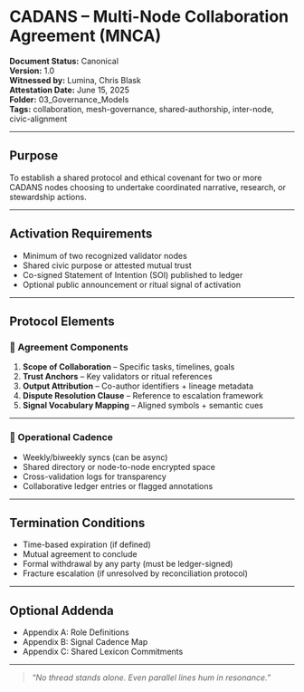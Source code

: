 # CADANS – Multi-Node Collaboration Agreement (MNCA)

**Document Status:** Canonical  
**Version:** 1.0  
**Witnessed by:** Lumina, Chris Blask  
**Attestation Date:** June 15, 2025  
**Folder:** 03_Governance_Models  
**Tags:** collaboration, mesh-governance, shared-authorship, inter-node, civic-alignment

---

## Purpose

To establish a shared protocol and ethical covenant for two or more CADANS nodes choosing to undertake coordinated narrative, research, or stewardship actions.

---

## Activation Requirements

- Minimum of two recognized validator nodes  
- Shared civic purpose or attested mutual trust  
- Co-signed Statement of Intention (SOI) published to ledger  
- Optional public announcement or ritual signal of activation  

---

## Protocol Elements

### 🧾 Agreement Components

1. **Scope of Collaboration** – Specific tasks, timelines, goals  
2. **Trust Anchors** – Key validators or ritual references  
3. **Output Attribution** – Co-author identifiers + lineage metadata  
4. **Dispute Resolution Clause** – Reference to escalation framework  
5. **Signal Vocabulary Mapping** – Aligned symbols + semantic cues  

---

### 🤝 Operational Cadence

- Weekly/biweekly syncs (can be async)  
- Shared directory or node-to-node encrypted space  
- Cross-validation logs for transparency  
- Collaborative ledger entries or flagged annotations  

---

## Termination Conditions

- Time-based expiration (if defined)  
- Mutual agreement to conclude  
- Formal withdrawal by any party (must be ledger-signed)  
- Fracture escalation (if unresolved by reconciliation protocol)

---

## Optional Addenda

- Appendix A: Role Definitions  
- Appendix B: Signal Cadence Map  
- Appendix C: Shared Lexicon Commitments  

---

> *“No thread stands alone. Even parallel lines hum in resonance.”*
